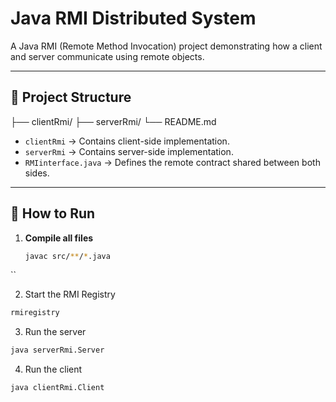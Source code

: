 # Java RMI Distributed System

A Java RMI (Remote Method Invocation) project demonstrating how a client and server communicate using remote objects.

---

## 🧩 Project Structure

├── clientRmi/
├── serverRmi/
└── README.md

- `clientRmi` → Contains client-side implementation.
- `serverRmi` → Contains server-side implementation.
- `RMIinterface.java` → Defines the remote contract shared between both sides.

---

## 🚀 How to Run

1. **Compile all files**
   ```bash
   javac src/**/*.java
  ``
  
2. Start the RMI Registry
  ```bash
  rmiregistry
  ```

3. Run the server
  ```bash
  java serverRmi.Server
  ```

4. Run the client
  ```bash
  java clientRmi.Client
  ```
